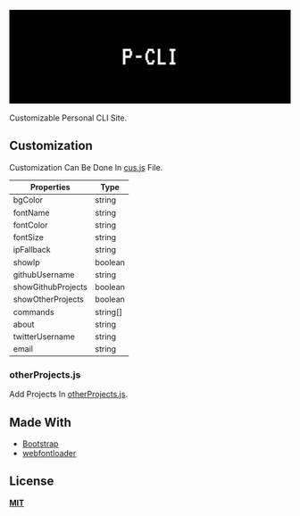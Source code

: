 ![P-CLI](https://github.com/FR0ST1N/P-CLI/blob/master/banner.gif "P-CLI")

Customizable Personal CLI Site.

## Customization

Customization Can Be Done In [cus.js](https://github.com/FR0ST1N/P-CLI/blob/master/scripts/cus.js) File.

| Properties  | Type |
| ------------- | ------------- |
| bgColor | string  |
| fontName  | string  |
| fontColor  | string  |
| fontSize  | string  |
| ipFallback  | string  |
| showIp  | boolean  |
| githubUsername  | string  |
| showGithubProjects  | boolean  |
| showOtherProjects  | boolean  |
| commands  | string[]  |
| about  | string  |
| twitterUsername  | string  |
| email  | string  |

### otherProjects.js

Add Projects In [otherProjects.js](https://github.com/FR0ST1N/P-CLI/blob/master/scripts/otherProjects.js).

## Made With

* [Bootstrap](https://getbootstrap.com/)
* [webfontloader](https://github.com/typekit/webfontloader)

## License

[**MIT**](https://github.com/FR0ST1N/P-CLI/blob/master/LICENSE)